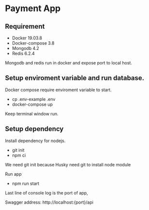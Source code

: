 # Payment App
## Requirement
- Docker 19.03.8
- Docker-compose 3.8
- Mongodb 4.2
- Redis 6.2.4

Mongodb and redis run in docker and expose port to local host.

## Setup enviroment variable and run database.

Docker compose require enviroment variable to start.
- cp .env-example .env 
- docker-compose up

Keep terminal window run.

##  Setup dependency 
Install dependency for nodejs.
- git init
- npm ci

We need git init because Husky need git to install node module

Run app

- npm run start

Last line of console log is the port of app, 

Swagger address: http://localhost:{port}/api
